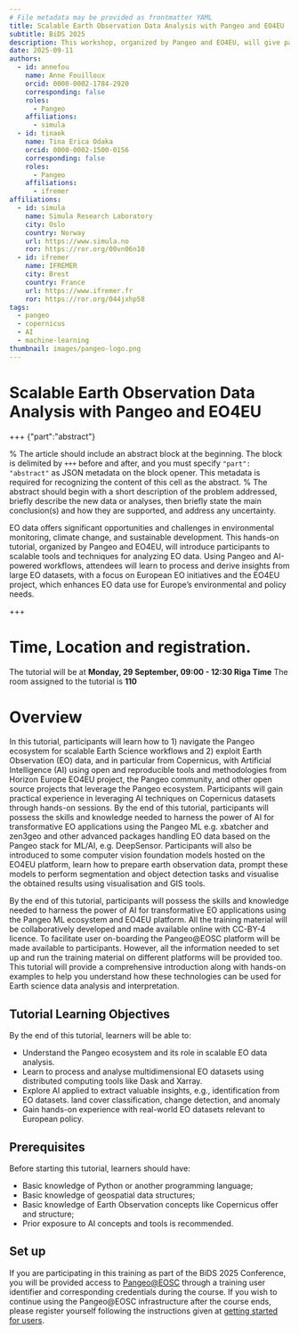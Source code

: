```yaml
---
# File metadata may be provided as frontmatter YAML
title: Scalable Earth Observation Data Analysis with Pangeo and EO4EU
subtitle: BiDS 2025
description: This workshop, organized by Pangeo and EO4EU, will give participants hands-on experience with scalable tools and AI-powered workflows for analyzing large multidimensional EO datasets, focusing on European initiatives and the EO4EU project, to address opportunities and challenges in environmental monitoring, climate change, and sustainable development.
date: 2025-09-11
authors:
  - id: annefou
    name: Anne Fouilloux
    orcid: 0000-0002-1784-2920
    corresponding: false
    roles:
      - Pangeo
    affiliations:
      - simula
  - id: tinaok
    name: Tina Erica Odaka
    orcid: 0000-0002-1500-0156
    corresponding: false
    roles:
      - Pangeo
    affiliations:
      - ifremer
affiliations:
  - id: simula
    name: Simula Research Laboratory
    city: Oslo
    country: Norway
    url: https://www.simula.no
    ror: https://ror.org/00vn06n10
  - id: ifremer
    name: IFREMER
    city: Brest
    country: France
    url: https://www.ifremer.fr
    ror: https://ror.org/044jxhp58
tags:
  - pangeo
  - copernicus
  - AI
  - machine-learning
thumbnail: images/pangeo-logo.png
---
```


# Scalable Earth Observation Data Analysis with Pangeo and EO4EU 

+++ {"part":"abstract"}

% The article should include an abstract block at the beginning. The block is delimited by `+++` before and after, and you must specify `"part": "abstract"` as JSON metadata on the block opener. This metadata is required for recognizing the content of this cell as the abstract.
% The abstract should begin with a short description of the problem addressed, briefly describe the new data or analyses, then briefly state the main conclusion(s) and how they are supported, and address any uncertainty.

EO data offers significant opportunities and challenges in environmental monitoring, climate change, and sustainable development. This hands-on tutorial, organized by Pangeo and EO4EU, will introduce participants to scalable tools and techniques for analyzing EO data. Using Pangeo and AI-powered workflows, attendees will learn to process and derive insights from large EO datasets, with a focus on European EO initiatives and the EO4EU project, which enhances EO data use for Europe’s environmental and policy needs.

+++


# Time, Location and registration. 
The tutorial will be at **Monday, 29 September, 09:00 - 12:30 Riga Time**
The room assigned to the tutorial is **110**

# Overview 
In this tutorial, participants will learn how to 1) navigate the Pangeo ecosystem for scalable Earth Science workflows and 2) exploit Earth Observation (EO) data, and in particular from Copernicus, with Artificial Intelligence (AI) using open and reproducible tools and methodologies from Horizon Europe EO4EU project, the Pangeo community, and other open source projects that leverage the Pangeo ecosystem. Participants will gain practical experience in leveraging AI techniques on Copernicus datasets through hands-on sessions. By the end of this tutorial, participants will possess the skills and knowledge needed to harness the power of AI for transformative EO applications using the Pangeo ML e.g. xbatcher and zen3geo and other advanced packages handling EO data based on the Pangeo stack for ML/AI, e.g. DeepSensor. Participants will also be introduced to some computer vision foundation models hosted on the EO4EU platform, learn how to prepare earth observation data, prompt these models to perform segmentation and object detection tasks and visualise the obtained results using visualisation and GIS tools.

By the end of this tutorial, participants will possess the skills and knowledge needed to harness the power of AI for transformative EO applications using the Pangeo ML ecosystem and EO4EU platform. All the training material will be collaboratively developed and made available online with CC-BY-4 licence. To facilitate user on-boarding the Pangeo@EOSC platform will be made available to participants. However, all the information needed to set up and run the training material on different platforms will be provided too. This tutorial will provide a comprehensive introduction along with hands-on examples to help you understand how these technologies can be used for Earth science data analysis and interpretation.

## Tutorial Learning Objectives

By the end of this tutorial, learners will be able to:
- Understand the Pangeo ecosystem and its role in scalable EO data analysis.
- Learn to process and analyse multidimensional EO datasets using distributed computing tools like Dask and Xarray.
- Explore AI applied to extract valuable insights, e.g., identification from EO datasets. land cover classification, change detection, and anomaly
- Gain hands-on experience with real-world EO datasets relevant to European policy.

## Prerequisites

Before starting this tutorial, learners should have:

- Basic knowledge of Python or another programming language;
- Basic knowledge of geospatial data structures;
- Basic knowledge of Earth Observation concepts like Copernicus offer and structure;
- Prior exposure to AI concepts and tools is recommended.

## Set up

If you are participating in this training as part of the BiDS 2025 Conference, you will be provided access to [Pangeo@EOSC](https://pangeo-data.github.io/pangeo-eosc/) through a training user identifier and corresponding credentials during the course. If you wish to continue using the Pangeo@EOSC infrastructure after the course ends, please register yourself following the instructions given at [getting started for users](https://pangeo-data.github.io/pangeo-eosc/users/users-getting-started.html).
